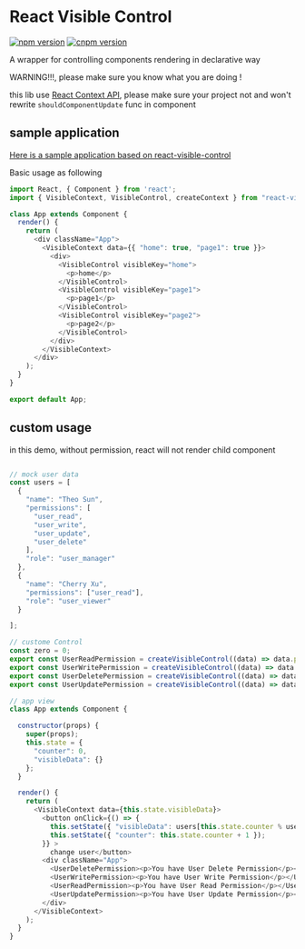 # React Visible Control

[![npm version](https://badge.fury.io/js/react-visible-control.svg)](https://badge.fury.io/js/react-visible-control) [![cnpm version](https://npm.taobao.org/badge/v/react-visible-control.svg?style=flat-square)](https://npm.taobao.org/package/react-visible-control)

A wrapper for controlling components rendering in declarative way

WARNING!!!, please make sure you know what you are doing !

this lib use [React Context API](https://doc.react-china.org/docs/context.html), please make sure your project not and won't rewrite `shouldComponentUpdate` func in component

## sample application

[Here is a sample application based on react-visible-control](https://github.com/Soontao/react-visible-control-sample)

Basic usage as following

```javascript
import React, { Component } from 'react';
import { VisibleContext, VisibleControl, createContext } from "react-visible-control";

class App extends Component {
  render() {
    return (
      <div className="App">
        <VisibleContext data={{ "home": true, "page1": true }}>
          <div>
            <VisibleControl visibleKey="home">
              <p>home</p>
            </VisibleControl>
            <VisibleControl visibleKey="page1">
              <p>page1</p>
            </VisibleControl>
            <VisibleControl visibleKey="page2">
              <p>page2</p>
            </VisibleControl>
          </div>
        </VisibleContext>
      </div>
    );
  }
}

export default App;
```

## custom usage

in this demo, without permission, react will not render child component

```javascript

// mock user data
const users = [
  {
    "name": "Theo Sun",
    "permissions": [
      "user_read",
      "user_write",
      "user_update",
      "user_delete"
    ],
    "role": "user_manager"
  },
  {
    "name": "Cherry Xu",
    "permissions": ["user_read"],
    "role": "user_viewer"
  }

];

// custome Control
const zero = 0;
export const UserReadPermission = createVisibleControl((data) => data.permissions && data.permissions.indexOf("user_read") >= zero);
export const UserWritePermission = createVisibleControl((data) => data.permissions && data.permissions.indexOf("user_write") >= zero);
export const UserDeletePermission = createVisibleControl((data) => data.permissions && data.permissions.indexOf("user_delete") >= zero);
export const UserUpdatePermission = createVisibleControl((data) => data.permissions && data.permissions.indexOf("user_update") >= zero);

// app view
class App extends Component {

  constructor(props) {
    super(props);
    this.state = {
      "counter": 0,
      "visibleData": {}
    };
  }

  render() {
    return (
      <VisibleContext data={this.state.visibleData}>
        <button onClick={() => {
          this.setState({ "visibleData": users[this.state.counter % users.length] });
          this.setState({ "counter": this.state.counter + 1 });
        }} >
          change user</button>
        <div className="App">
          <UserDeletePermission><p>You have User Delete Permission</p></UserDeletePermission>
          <UserWritePermission><p>You have User Write Permission</p></UserWritePermission>
          <UserReadPermission><p>You have User Read Permission</p></UserReadPermission>
          <UserUpdatePermission><p>You have User Update Permission</p></UserUpdatePermission>
        </div>
      </VisibleContext>
    );
  }
}
```
